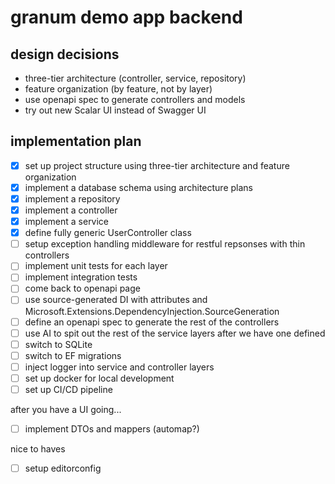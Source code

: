 # granum demo app backend

## design decisions
- three-tier architecture (controller, service, repository)
- feature organization (by feature, not by layer)
- use openapi spec to generate controllers and models
- try out new Scalar UI instead of Swagger UI

## implementation plan

- [X] set up project structure using three-tier architecture and feature organization
- [X] implement a database schema using architecture plans
- [X] implement a repository
- [X] implement a controller
- [x] implement a service
- [x] define fully generic UserController class
- [ ] setup exception handling middleware for restful repsonses with thin controllers
- [ ] implement unit tests for each layer
- [ ] implement integration tests
- [ ] come back to openapi page
- [ ] use source-generated DI with attributes and Microsoft.Extensions.DependencyInjection.SourceGeneration
- [ ] define an openapi spec to generate the rest of the controllers
- [ ] use AI to spit out the rest of the service layers after we have one defined
- [ ] switch to SQLite
- [ ] switch to EF migrations
- [ ] inject logger into service and controller layers
- [ ] set up docker for local development
- [ ] set up CI/CD pipeline

after you have a UI going... 
- [ ] implement DTOs and mappers (automap?)

nice to haves
- [ ] setup editorconfig